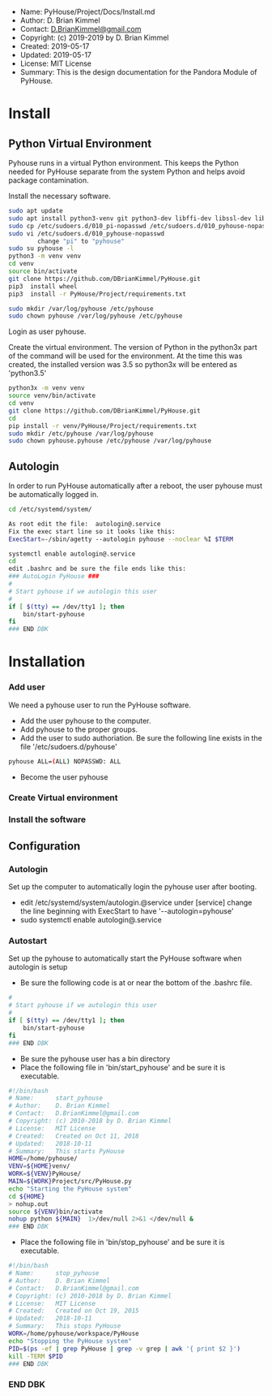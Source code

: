 * Name:      PyHouse/Project/Docs/Install.md
* Author:    D. Brian Kimmel
* Contact:   D.BrianKimmel@gmail.com
* Copyright: (c) 2019-2019 by D. Brian Kimmel
* Created:   2019-05-17
* Updated:   2019-05-17
* License:   MIT License
* Summary:   This is the design documentation for the Pandora Module of PyHouse.

# Install

## Python Virtual Environment

Pyhouse runs in a virtual Python environment.
This keeps the Python needed for PyHouse separate from the system Python and helps avoid package contamination.

Install the necessary software.


```bash
sudo apt update
sudo apt install python3-venv git python3-dev libffi-dev libssl-dev libxml2-dev libxslt1-dev libjpeg8-dev
sudo cp /etc/sudoers.d/010_pi-nopasswd /etc/sudoers.d/010_pyhouse-nopasswd
sudo vi /etc/sudoers.d/010_pyhouse-nopasswd
		change "pi" to "pyhouse"
sudo su pyhouse -l
python3 -m venv venv
cd venv
source bin/activate
git clone https://github.com/DBrianKimmel/PyHouse.git
pip3  install wheel
pip3  install -r PyHouse/Project/requirements.txt

sudo mkdir /var/log/pyhouse /etc/pyhouse
sudo chown pyhouse /var/log/pyhouse /etc/pyhouse

```

Login as user pyhouse.

Create the virtual environment.  The version of Python in the python3x part of the command will be used for the environment.
At the time this was created, the installed version was 3.5 so python3x will be entered as 'python3.5'

```bash
python3x -m venv venv
source venv/bin/activate
cd venv
git clone https://github.com/DBrianKimmel/PyHouse.git
cd
pip install -r venv/PyHouse/Project/requirements.txt
sudo mkdir /etc/pyhouse /var/log/pyhouse
sudo chown pyhouse.pyhouse /etc/pyhouse /var/log/pyhouse
```

## Autologin

In order to run PyHouse automatically after a reboot, the user pyhouse must be automatically logged in.

```bash
cd /etc/systemd/system/

As root edit the file:  autologin@.service
Fix the exec start line so it looks like this:
ExecStart=-/sbin/agetty --autologin pyhouse --noclear %I $TERM

systemctl enable autologin@.service
cd
edit .bashrc and be sure the file ends like this:
### AutoLogin PyHouse ###
#
# Start pyhouse if we autologin this user
#
if [ $(tty) == /dev/tty1 ]; then
    bin/start-pyhouse
fi
### END DBK

```
# Installation

### Add user

We need a pyhouse user to run the PyHouse software.

* Add the user pyhouse to the computer.
* Add pyhouse to the proper groups.
* Add the user to sudo authoriation.
   Be sure the following line exists in the file '/etc/sudoers.d/pyhouse'

```bash
pyhouse ALL=(ALL) NOPASSWD: ALL
```

* Become the user pyhouse

### Create Virtual environment


### Install the software


## Configuration


### Autologin

Set up the computer to automatically login the pyhouse user after booting.

* edit /etc/systemd/system/autologin.@service
   under [service] change the line beginning with ExecStart to have '--autologin=pyhouse'
* sudo systemctl enable autologin@.service


### Autostart

Set up the pyhouse to automatically start the PyHouse software when autologin is setup   

* Be sure the following code is at or near the bottom of the .bashrc file.

```bash
#
# Start pyhouse if we autologin this user
#
if [ $(tty) == /dev/tty1 ]; then
    bin/start-pyhouse
fi
### END DBK
```

* Be sure the pyhouse user has a bin directory
* Place the following file in 'bin/start_pyhouse' and be sure it is executable.
```bash
#!/bin/bash
# Name:      start_pyhouse
# Author:    D. Brian Kimmel
# Contact:   D.BrianKimmel@gmail.com
# Copyright: (c) 2010-2018 by D. Brian Kimmel
# License:   MIT License
# Created:   Created on Oct 11, 2018
# Updated:   2018-10-11
# Summary:   This starts PyHouse
HOME=/home/pyhouse/
VENV=${HOME}venv/
WORK=${VENV}PyHouse/
MAIN=${WORK}Project/src/PyHouse.py
echo "Starting the PyHouse system"
cd ${HOME}
> nohup.out
source ${VENV}bin/activate
nohup python ${MAIN}  1>/dev/null 2>&1 </dev/null &
### END DBK
```

* Place the following file in 'bin/stop_pyhouse' and be sure it is executable.
```bash
#!/bin/bash
# Name:      stop_pyhouse
# Author:    D. Brian Kimmel
# Contact:   D.BrianKimmel@gmail.com
# Copyright: (c) 2010-2018 by D. Brian Kimmel
# License:   MIT License
# Created:   Created on Oct 19, 2015
# Updated:   2018-10-11
# Summary:   This stops PyHouse
WORK=/home/pyhouse/workspace/PyHouse
echo "Stopping the PyHouse system"
PID=$(ps -ef | grep PyHouse | grep -v grep | awk '{ print $2 }')
kill -TERM $PID
### END DBK
```



### END DBK
